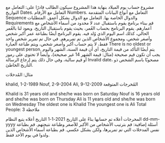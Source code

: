 مشروع حساب يوم الميلاد
بنهاية هذا المشروع سيكون الطالب قادرًا على:
التعامل مع التواريخ Dates.
التعامل مع الأرقام Numbers.
التعامل مع أنواع البيانات المتقدمة Sequence والدوال الخاصة بها.
التعامل مع الدوال بشكل أعمق.
المتطلبات Requirements
قم ببناء برنامج يقوم باستقبال عدد لا محدود من أسماء الأشخاص مع أعمارهم. يقوم البرنامج بحساب العُمر، بحيث يقوم باستقبال التاريخ، ويعود لنا بالعُمر الحالي، كذلك اسم اليوم الذي وُلد فيه. يقوم البرنامج أيضًا بطباعة عمر أكبر شخص وأصغر شخص، ومجموع الأشخاص الذين تم تمريرهم. في حال تم تمرير شخص واحد فقط، لا يتم حساب أكبر وأصغر شخص، ويتم طباعة العبارة There is no oldest or youngest person. يتم أيضًا التأكد من قيمة التاريخ، أي أن قيمة السنة، الشهر واليوم يجب أن تكون قيم صحيحة (مثال: قيمة الشهر 14 غير صحيحة)، وأيضاً لا تحتوي على رموز أو قيم سالبة، وفي حال ذلك يتم إرجاع الرسالة Invalid date، مصحوبًا باسم الشخص ذو التاريخ الخاطئ.

مثال:
المُدخلات

khalid, 1-2-1989
Nouf, 2-9-2004
Ali, 9-12-2009
المُخرجات المتوقعة

Khalid is 31 years old and she/he was born on Saturday 
Nouf is 16 years old and she/he was born on Thursday
Ali is 11 years old and she/he was born on Wednesday
The oldest one is Khalid
The youngest one is Ali 
Total People: 3
ملاحظة

المخرجات أعلاه تم حسابها بناءً على التاريخ 2021-1-1
التاريخ أعلاه يتبع النظام dd-mm-yyyy
أسئلة إضافية:
قم بترتيب الأشخاص من الأكبر للأصغر وطباعة نتيجتهم.
قم بطباعة نفس المدخلات التي تم تمريرها، ولكن بشكل عكسي.
قم بطباعة أسماء الأشخاص الذين ولدوا في يوم الأحد فقط.
